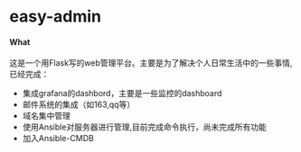 # easy-admin
#### What
这是一个用Flask写的web管理平台。主要是为了解决个人日常生活中的一些事情,已经完成：
 - 集成grafana的dashbord，主要是一些监控的dashboard
 - 邮件系统的集成（如163,qq等）
 - 域名集中管理
 - 使用Ansible对服务器进行管理,目前完成命令执行，尚未完成所有功能
 - 加入Ansible-CMDB

